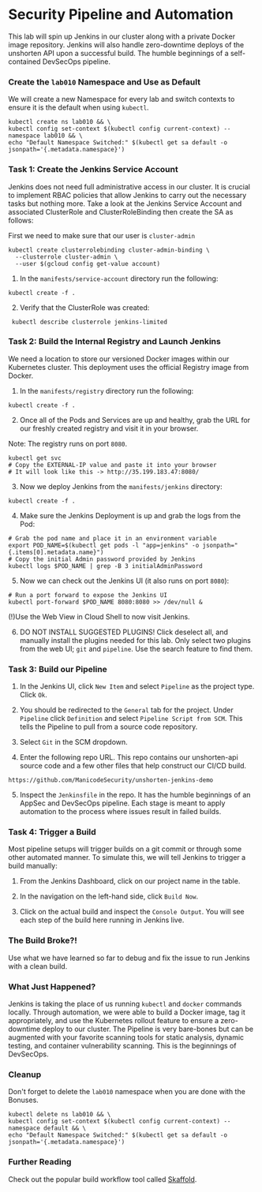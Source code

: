 # Security Pipeline and Automation
This lab will spin up Jenkins in our cluster along with a private Docker image repository. Jenkins will also handle zero-downtime deploys of the unshorten API upon a successful build. The humble beginnings of a self-contained DevSecOps pipeline.

### Create the `lab010` Namespace and Use as Default

We will create a new Namespace for every lab and switch contexts to ensure it is the default when using `kubectl`.
```
kubectl create ns lab010 && \
kubectl config set-context $(kubectl config current-context) --namespace lab010 && \
echo "Default Namespace Switched:" $(kubectl get sa default -o jsonpath='{.metadata.namespace}')
```

### Task 1: Create the Jenkins Service Account
Jenkins does not need full administrative access in our cluster. It is crucial to implement RBAC policies that allow Jenkins to carry out the necessary tasks but nothing more. Take a look at the Jenkins Service Account and associated ClusterRole and ClusterRoleBinding then create the SA as follows:

First we need to make sure that our user is `cluster-admin`
```
kubectl create clusterrolebinding cluster-admin-binding \
  --clusterrole cluster-admin \
  --user $(gcloud config get-value account)
```

1. In the `manifests/service-account` directory run the following:

```
kubectl create -f .
```

2. Verify that the ClusterRole was created:
```
 kubectl describe clusterrole jenkins-limited
 ```

### Task 2: Build the Internal Registry and Launch Jenkins
We need a location to store our versioned Docker images within our Kubernetes cluster. This deployment uses the official Registry image from Docker.

1. In the `manifests/registry` directory run the following:
```
kubectl create -f .
```

2. Once all of the Pods and Services are up and healthy, grab the URL for our freshly created registry and visit it in your browser.

Note: The registry runs on port `8080`.
```
kubectl get svc
# Copy the EXTERNAL-IP value and paste it into your browser
# It will look like this -> http://35.199.183.47:8080/
```

3. Now we deploy Jenkins from the `manifests/jenkins` directory:
```
kubectl create -f .
```

4. Make sure the Jenkins Deployment is up and grab the logs from the Pod:
```
# Grab the pod name and place it in an environment variable
export POD_NAME=$(kubectl get pods -l "app=jenkins" -o jsonpath="{.items[0].metadata.name}")
# Copy the initial Admin password provided by Jenkins
kubectl logs $POD_NAME | grep -B 3 initialAdminPassword
```

5. Now we can check out the Jenkins UI (it also runs on port `8080`):
```
# Run a port forward to expose the Jenkins UI
kubectl port-forward $POD_NAME 8080:8080 >> /dev/null &
```
(!)Use the Web View in Cloud Shell to now visit Jenkins.

6. DO NOT INSTALL SUGGESTED PLUGINS! Click deselect all, and manually install the plugins needed for this lab. Only select two plugins from the web UI; `git` and `pipeline`. Use the search feature to find them.

### Task 3: Build our Pipeline

1. In the Jenkins UI, click `New Item` and select `Pipeline` as the project type. Click `Ok`.

2. You should be redirected to the `General` tab for the project. Under `Pipeline` click `Definition` and select `Pipeline Script from SCM`. This tells the Pipeline to pull from a source code repository.

3. Select `Git` in the SCM dropdown.

4. Enter the following repo URL. This repo contains our unshorten-api source code and a few other files that help construct our CI/CD build.
```
https://github.com/ManicodeSecurity/unshorten-jenkins-demo
```

5. Inspect the `Jenkinsfile` in the repo. It has the humble beginnings of an AppSec and DevSecOps pipeline. Each stage is meant to apply automation to the process where issues result in failed builds.

### Task 4: Trigger a Build
Most pipeline setups will trigger builds on a git commit or through some other automated manner. To simulate this, we will tell Jenkins to trigger a build manually:

1. From the Jenkins Dashboard, click on our project name in the table.

2. In the navigation on the left-hand side, click `Build Now`.

3. Click on the actual build and inspect the `Console Output`. You will see each step of the build here running in Jenkins live.

### The Build Broke?!
Use what we have learned so far to debug and fix the issue to run Jenkins with a clean build.

### What Just Happened?

Jenkins is taking the place of us running `kubectl` and `docker` commands locally. Through automation, we were able to build a Docker image, tag it appropriately, and use the Kubernetes rollout feature to ensure a zero-downtime deploy to our cluster. The Pipeline is very bare-bones but can be augmented with your favorite scanning tools for static analysis, dynamic testing, and container vulnerability scanning. This is the beginnings of DevSecOps.

### Cleanup

Don't forget to delete the `lab010` namespace when you are done with the Bonuses.
```
kubectl delete ns lab010 && \
kubectl config set-context $(kubectl config current-context) --namespace default && \
echo "Default Namespace Switched:" $(kubectl get sa default -o jsonpath='{.metadata.namespace}')
```

### Further Reading
Check out the popular build workflow tool called [Skaffold](https://github.com/GoogleContainerTools/skaffold).